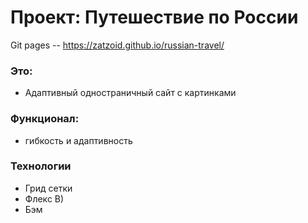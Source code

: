 # Проект: Путешествие по России
 Git pages -- https://zatzoid.github.io/russian-travel/

### Это:
* Адаптивный одностраничный сайт с картинками 

### Функционал:
* гибкость и адаптивность

 
### Технологии
* Грид сетки
* Флекс В)
* Бэм
 

